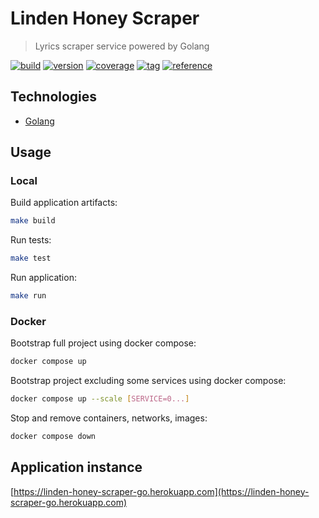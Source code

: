 # Linden Honey Scraper

> Lyrics scraper service powered by Golang

[![build](https://img.shields.io/github/workflow/status/linden-honey/linden-honey-scraper-go/ci.yml)](https://github.com/linden-honey/linden-honey-scraper-go/actions?query=workflow%3ACI)
[![version](https://img.shields.io/github/go-mod/go-version/linden-honey/linden-honey-scraper-go)](https://go.dev/)
[![coverage](https://img.shields.io/codecov/c/github/linden-honey/linden-honey-scraper-go)](https://codecov.io/github/linden-honey/linden-honey-scraper-go)
[![tag](https://img.shields.io/github/tag/linden-honey/linden-honey-scraper-go.svg)](https://github.com/linden-honey/linden-honey-scraper-go/tags)
[![reference](https://pkg.go.dev/badge/github.com/linden-honey/linden-honey-scraper-go.svg)](https://pkg.go.dev/github.com/linden-honey/linden-honey-scraper-go)

## Technologies

- [Golang](https://go.dev/)

## Usage

### Local

Build application artifacts:

```bash
make build
```

Run tests:

```bash
make test
```

Run application:

```bash
make run
```

### Docker

Bootstrap full project using docker compose:

```bash
docker compose up
```

Bootstrap project excluding some services using docker compose:

```bash
docker compose up --scale [SERVICE=0...]
```

Stop and remove containers, networks, images:

```bash
docker compose down
```

## Application instance

[https://linden-honey-scraper-go.herokuapp.com](https://linden-honey-scraper-go.herokuapp.com)
